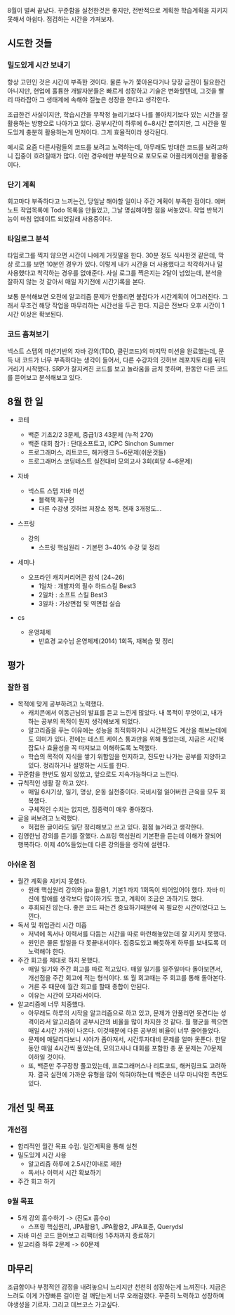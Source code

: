 8월이 벌써 끝났다. 꾸준함을 실천한것은 좋지만, 전반적으로 계획한 학습계획을 지키지 못해서 아쉽다. 점검하는 시간을 가져보자.

## 시도한 것들

### 밀도있게 시간 보내기
항상 고민인 것은 시간이 부족한 것이다. 물론 누가 쫓아온다거나 당장 금전이 필요한건 아니지만, 현업에 훌륭한 개발자분들은 빠르게 성장하고 기술은 변화할텐데, 그것을 빨리 따라잡아 그 생태계에 속해야 질높은 성장을 한다고 생각한다.

조급한건 사실이지만, 학습시간을 무작정 늘리기보다 나를 몰아치기보다 있는 시간을 잘 활용하는 방향으로 나아가고 있다. 공부시간이 하루에 6~8시간 뿐이지만, 그 시간을 밀도있게 충분히 활용하는게 먼저이다. 그게 효율적이라 생각된다.

예시로 요즘 다른사람들의 코드를 보려고 노력하는데, 아무래도 방대한 코드를 보려고하니 집중이 흐려질때가 많다. 이런 경우에만 부분적으로 포모도로 어플리케이션을 활용중이다.

### 단기 계획
회고마다 부족하다고 느끼는건, 당일날 해야할 일이나 주간 계획이 부족한 점이다. 에버노트 작업목록에 Todo 목록을 만들었고, 그날 명심해야할 점을 써놓았다. 작업 반복기능이 마침 업데이트 되었길래 사용중이다.

### 타임로그 분석
타임로그를 찍지 않으면 시간이 나에게 거짓말을 한다. 30분 정도 식사한것 같은데, 막상 로그를 보면 10분인 경우가 있다. 이렇게 내가 시간을 더 사용했다고 착각하거나 덜 사용했다고 착각하는 경우를 없애준다. 사실 로그를 찍은지는 2달이 넘었는데, 분석을 잘하지 않는 것 같아서 매일 자기전에 시간기록을 본다.

보통 분석해보면 오전에 알고리즘 문제가 안풀리면 붙잡다가 시간계획이 어그러진다. 그래서 무조건 해당 작업을 마무리하는 시간선을 두곤 한다. 지금은 전보다 오후 시간이 1시간 이상은 확보된다.

### 코드 훔쳐보기
넥스트 스텝의 미션기반의 자바 강의(TDD, 클린코드)의 마지막 미션을 완료했는데, 문득 내 코드가 너무 부족하다는 생각이 들어서, 다른 수강자의 깃허브 레포지토리를 뒤적거리기 시작했다. SRP가 잘지켜진 코드를 보고 놀라움을 금치 못하며, 한동안 다른 코드를 뜯어보고 분석해보고 있다.

## 8월 한 일

- 코테
    - 백준 기초2/2 3문제, 중급1/3 43문제 (누적 270)
    - 백준 대회 참가 : 단대소프트고, ICPC Sinchon Summer 
    - 프로그래머스, 리트코드, 해커랭크 5~6문제(쉬운것들)
    - 프로그래머스 코딩테스트 실전대비 모의고사 3회(회당 4~6문제)

- 자바
    - 넥스트 스텝 자바 미션
        - 블랙잭 재구현
        - 다른 수강생 깃허브 저장소 정독. 현재 3개정도...

- 스프링
    - 강의
        - 스프링 핵심원리 - 기본편 3~40% 수강 및 정리

- 세미나
    - 오프라인 캐치커리어콘 참석 (24~26)
        - 1일차 : 개발자의 필수 하드스킬 Best3
        - 2일차 : 소프트 스킬 Best3
        - 3일차 : 가상면접 및 역면접 실습
- cs
    - 운영체제
        - 반효경 교수님 운영체제(2014) 1회독, 재복습 및 정리


## 평가
### 잘한 점
- 목적에 맞게 공부하려고 노력했다.
    - 캐치콘에서 이동근님의 발표를 듣고 느낀게 많았다. 내 목적이 무엇이고, 내가 하는 공부의 목적이 뭔지 생각해보게 되었다.
    - 알고리즘을 푸는 이유에는 성능을 최적화하거나 시간복잡도 계산을 해보는데에도 의미가 있다. 전에는 테스트 케이스 통과만을 위해 풀었는데, 지금은 시간복잡도나 효율성을 꼭 따져보고 이해하도록 노력했다.
    - 학습의 목적이 지식을 쌓기 위함임을 인지하고, 진도만 나가는 공부를 지양하고 있다. 정리하거나 설명하는 시도를 한다.
- 꾸준함을 한번도 잃지 않았고, 앞으로도 지속가능하다고 느낀다.
- 규칙적인 생활 잘 하고 있다.
    - 매일 6시기상, 일기, 명상, 운동 실천중이다. 국비시절 잃어버린 근육을 모두 회복했다.
    - 구체적인 수치는 없지만, 집중력이 매우 좋아졌다.
- 글을 써보려고 노력했다.
    - 허접한 글이라도 일단 정리해보고 쓰고 있다. 점점 늘거라고 생각한다.
- 김영한님 강의를 듣기를 잘했다. 스프링 핵심원리 기본편을 듣는데 이해가 잘되어 행복하다. 이제 40%들었는데 다른 강의들을 생각에 설렌다.
### 아쉬운 점
- 월간 계획을 지키지 못했다.
    - 원래 핵심원리 강의와 jpa 활용1, 기본1 까지 1회독이 되어있어야 했다. 자바 미션에 할애를 생각보다 많이하기도 했고, 계획이 조금은 과하기도 했다. 
    - 후회되진 않는다. 좋은 코드 짜는건 중요하기때문에 꼭 필요한 시간이었다고 느낀다.
- 독서 및 취업관리 시간 미흡 
    - 저녁에 독서나 이력서를 다듬는 시간을 따로 마련해놓았는데 잘 지키지 못했다. 
    - 원인은 물론 할일을 다 못끝내서이다. 집중도있고 빠듯하게 하루를 보내도록 더 노력해야 한다.
- 주간 회고를 제대로 하지 못했다.
    - 매일 일기와 주간 회고를 따로 적고있다. 매일 일기를 일주일마다 돌아보면서, 개선점을 주간 회고에 적는 형식이다. 또 월 회고때는 주 회고를 통해 돌아본다. 
    - 거른 주 때문에 월간 회고를 할때 종합이 안된다.
    - 이유는 시간이 모자라서이다.
- 알고리즘에 너무 치중했다.
    - 아무래도 하루의 시작을 알고리즘으로 하고 있고, 문제가 안풀리면 못견디는 성격이라서 알고리즘이 공부시간의 비율을 많이 차지한 것 같다. 월 평균을 찍으면 매일 4시간 가까이 나온다. 이것때문에 다른 공부의 비율이 너무 줄어들었다.
    - 문제에 매달리다보니 시야가 좁아져서, 시간투자대비 문제를 얼마 못푼다. 한달동안 매일 4시간씩 풀었는데, 모의고사나 대회를 포함한 총 푼 문제는 70문제 이하일 것이다.
    - 또, 백준만 주구장창 풀고있는데, 프로그래머스나 리트코드, 해커링크도 고려하자. 결국 실전에 가까운 유형을 많이 익혀야하는데 백준은 너무 마니악한 측면도 있다.

## 개선 및 목표
### 개선점
- 합리적인 월간 목표 수립. 일간계획을 통해 실천
- 밀도있게 시간 사용
    - 알고리즘 하루에 2.5시간이내로 제한
    - 독서나 이력서 시간 확보하기
- 주간 회고 하기
### 9월 목표
- 5개 강의 흡수하기 -> (진도x 흡수o)
    - 스프링 핵심원리, JPA활용1, JPA활용2, JPA표준, Querydsl
- 자바 미션 코드 뜯어보고 리팩터링 1주차까지 종료하기
- 알고리즘 하루 2문제 -> 60문제


## 마무리
조급함이나 부정적인 감정을 내려놓으니 느리지만 천천히 성장하는게 느껴진다. 지금은 느려도 이게 가장빠른 길이란 걸 깨닫는게 너무 오래걸렸다. 꾸준히 노력하고 성장하며 야생성을 기르자. 그리고 데브코스 가고싶다.